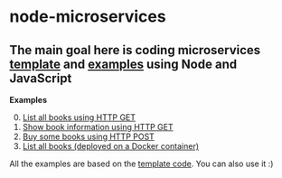 # node-microservices
The main goal here is coding microservices [template](./00-template) and [examples](./01-examples) using Node and JavaScript
---

**Examples**

0. [List all books using HTTP GET](./01-examples/00-using-get)
1. [Show book information using HTTP GET](./01-examples/01-using-get-with-params)
2. [Buy some books using HTTP POST](./01-examples/02-using-post-with-params) 
3. [List all books (deployed on a Docker container)](./01-examples/03-using-get-and-docker)

All the examples are based on the [template code](./00-template). You can also use it :)

